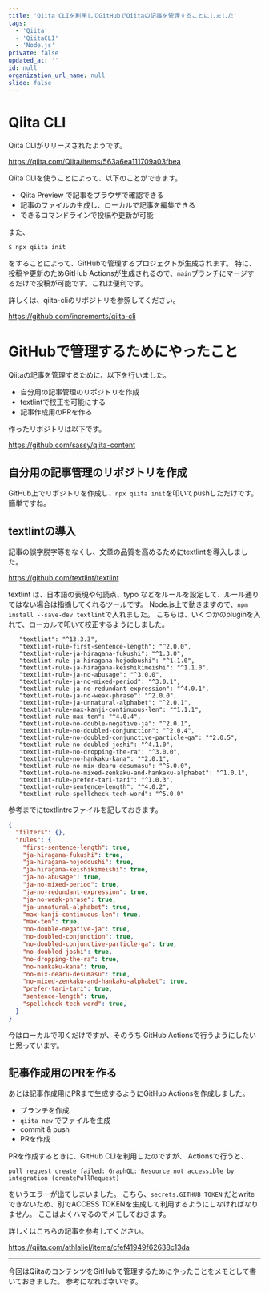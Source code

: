 ```yaml
---
title: 'Qiita CLIを利用してGitHubでQiitaの記事を管理することにしました'
tags:
  - 'Qiita'
  - 'QiitaCLI'
  - 'Node.js'
private: false
updated_at: ''
id: null
organization_url_name: null
slide: false
---
```

# Qiita CLI

Qiita CLIがリリースされたようです。

https://qiita.com/Qiita/items/563a6ea111709a03fbea

Qiita CLIを使うことによって、以下のことができます。

-  Qiita Preview で記事をブラウザで確認できる
- 記事のファイルの生成し、ローカルで記事を編集できる
- できるコマンドラインで投稿や更新が可能



また、
```bash:
$ npx qiita init
```

をすることによって、GitHubで管理するプロジェクトが生成されます。
特に、投稿や更新のためGitHub Actionsが生成されるので、`main`ブランチにマージするだけで投稿が可能です。これは便利です。

詳しくは、qiita-cliのリポジトリを参照してください。

https://github.com/increments/qiita-cli

# GitHubで管理するためにやったこと

Qiitaの記事を管理するために、以下を行いました。

- 自分用の記事管理のリポジトリを作成
- textlintで校正を可能にする
- 記事作成用のPRを作る

作ったリポジトリは以下です。

https://github.com/sassy/qiita-content

## 自分用の記事管理のリポジトリを作成

GitHub上でリポジトリを作成し、`npx qiita init`を叩いてpushしただけです。
簡単ですね。

## textlintの導入

記事の誤字脱字等をなくし、文章の品質を高めるためにtextlintを導入しました。

https://github.com/textlint/textlint

 textlint は、日本語の表現や句読点、typo などをルールを設定して、ルール通りではない場合は指摘してくれるツールです。
 Node.js上で動きますので、`npm install --save-dev textlint`で入れました。
 こちらは、いくつかのpluginを入れて、ローカルで叩いて校正するようにしました。

 ```
    "textlint": "^13.3.3",
    "textlint-rule-first-sentence-length": "^2.0.0",
    "textlint-rule-ja-hiragana-fukushi": "^1.3.0",
    "textlint-rule-ja-hiragana-hojodoushi": "^1.1.0",
    "textlint-rule-ja-hiragana-keishikimeishi": "^1.1.0",
    "textlint-rule-ja-no-abusage": "^3.0.0",
    "textlint-rule-ja-no-mixed-period": "^3.0.1",
    "textlint-rule-ja-no-redundant-expression": "^4.0.1",
    "textlint-rule-ja-no-weak-phrase": "^2.0.0",
    "textlint-rule-ja-unnatural-alphabet": "^2.0.1",
    "textlint-rule-max-kanji-continuous-len": "^1.1.1",
    "textlint-rule-max-ten": "^4.0.4",
    "textlint-rule-no-double-negative-ja": "^2.0.1",
    "textlint-rule-no-doubled-conjunction": "^2.0.4",
    "textlint-rule-no-doubled-conjunctive-particle-ga": "^2.0.5",
    "textlint-rule-no-doubled-joshi": "^4.1.0",
    "textlint-rule-no-dropping-the-ra": "^3.0.0",
    "textlint-rule-no-hankaku-kana": "^2.0.1",
    "textlint-rule-no-mix-dearu-desumasu": "^5.0.0",
    "textlint-rule-no-mixed-zenkaku-and-hankaku-alphabet": "^1.0.1",
    "textlint-rule-prefer-tari-tari": "^1.0.3",
    "textlint-rule-sentence-length": "^4.0.2",
    "textlint-rule-spellcheck-tech-word": "^5.0.0"
```

参考までにtextlintrcファイルを記しておきます。

```javascript:.textlintrc.json
{
  "filters": {},
  "rules": {
    "first-sentence-length": true,
    "ja-hiragana-fukushi": true,
    "ja-hiragana-hojodoushi": true,
    "ja-hiragana-keishikimeishi": true,
    "ja-no-abusage": true,
    "ja-no-mixed-period": true,
    "ja-no-redundant-expression": true,
    "ja-no-weak-phrase": true,
    "ja-unnatural-alphabet": true,
    "max-kanji-continuous-len": true,
    "max-ten": true,
    "no-double-negative-ja": true,
    "no-doubled-conjunction": true,
    "no-doubled-conjunctive-particle-ga": true,
    "no-doubled-joshi": true,
    "no-dropping-the-ra": true,
    "no-hankaku-kana": true,
    "no-mix-dearu-desumasu": true,
    "no-mixed-zenkaku-and-hankaku-alphabet": true,
    "prefer-tari-tari": true,
    "sentence-length": true,
    "spellcheck-tech-word": true,
  }
}
```

今はローカルで叩くだけですが、そのうち GitHub Actionsで行うようにしたいと思っています。

## 記事作成用のPRを作る

あとは記事作成用にPRまで生成するようにGitHub Actionsを作成しました。

- ブランチを作成
- `qiita new` でファイルを生成
- commit & push
- PRを作成

PRを作成するときに、GitHub CLIを利用したのですが、
Actionsで行うと、

```
pull request create failed: GraphQL: Resource not accessible by integration (createPullRequest)
```

をいうエラーが出てしまいました。
こちら、`secrets.GITHUB_TOKEN` だとwriteできないため、別でACCESS TOKENを生成して利用するようにしなければなりません。
ここはよくハマるのでメモしておきます。

詳しくはこちらの記事を参考してください。

https://qiita.com/athlaliel/items/cfef41949f62638c13da


---
今回はQiitaのコンテンツをGitHubで管理するためにやったことをメモとして書いておきました。
参考になれば幸いです。